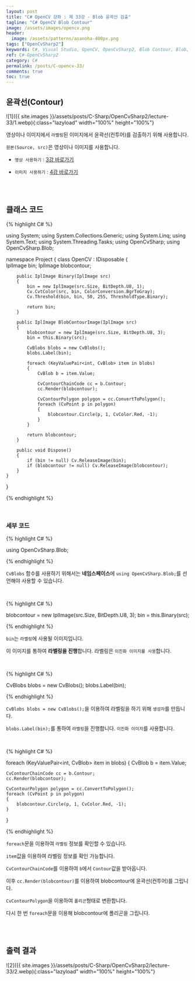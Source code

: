 ```yaml
---
layout: post
title: "C# OpenCV 강좌 : 제 33강 - Blob 윤곽선 검출"
tagline: "C# OpenCV Blob Contour"
image: /assets/images/opencv.png
header:
  image: /assets/patterns/asanoha-400px.png
tags: ["OpenCvSharp2"]
keywords: C#, Visual Studio, OpenCV, OpenCvSharp2, Blob Contour, Blob, Contour
ref: C#-OpenCvSharp2
category: C#
permalink: /posts/C-opencv-33/
comments: true
toc: true
---
```


## 윤곽선(Contour)

![1]({{ site.images }}/assets/posts/C-Sharp/OpenCvSharp2/lecture-33/1.webp){:class="lazyload" width="100%" height="100%"}

영상이나 이미지에서 `라벨링`된 이미지에서 윤곽선(컨투어)를 검출하기 위해 사용합니다.

`원본(Source, src)`은 영상이나 이미지를 사용합니다.

- `영상 사용하기` : [3강 바로가기][3강]

- `이미지 사용하기` : [4강 바로가기][4강]

<br>
<br>

## 클래스 코드

{% highlight C# %}

using System;
using System.Collections.Generic;
using System.Linq;
using System.Text;
using System.Threading.Tasks;
using OpenCvSharp;
using OpenCvSharp.Blob;

namespace Project
{
    class OpenCV : IDisposable
    {  
        IplImage bin;
        IplImage blobcontour;
    
        public IplImage Binary(IplImage src)
        {
            bin = new IplImage(src.Size, BitDepth.U8, 1);
            Cv.CvtColor(src, bin, ColorConversion.BgrToGray);
            Cv.Threshold(bin, bin, 50, 255, ThresholdType.Binary);

            return bin;
        }
            
        public IplImage BlobContourImage(IplImage src)
        {
            blobcontour = new IplImage(src.Size, BitDepth.U8, 3);
            bin = this.Binary(src);

            CvBlobs blobs = new CvBlobs();
            blobs.Label(bin);

            foreach (KeyValuePair<int, CvBlob> item in blobs)
            {
                CvBlob b = item.Value;
                
                CvContourChainCode cc = b.Contour;
                cc.Render(blobcontour);

                CvContourPolygon polygon = cc.ConvertToPolygon();
                foreach (CvPoint p in polygon)
                {
                    blobcontour.Circle(p, 1, CvColor.Red, -1);
                }
            }

            return blobcontour;
        }
                   
        public void Dispose()
        {
            if (bin != null) Cv.ReleaseImage(bin);
            if (blobcontour != null) Cv.ReleaseImage(blobcontour);
        }
    }
}

{% endhighlight %}

<br>

### 세부 코드

{% highlight C# %}

using OpenCvSharp.Blob;

{% endhighlight %}

`CvBlobs` 함수를 사용하기 위해서는 **네임스페이스**에 `using OpenCvSharp.Blob;`를 선언해야 사용할 수 있습니다.

<br>

{% highlight C# %}

blobcontour  = new IplImage(src.Size, BitDepth.U8, 3);
bin = this.Binary(src);

{% endhighlight %}

`bin`는 `라벨링`에 사용될 이미지입니다.

이 이미지를 통하여 **라벨링을 진행**합니다. 라벨링은 `이진화 이미지를 사용`합니다.

<br>

{% highlight C# %}

CvBlobs blobs = new CvBlobs();
blobs.Label(bin);

{% endhighlight %}

`CvBlobs blobs = new CvBlobs();`을 이용하여 라벨링을 하기 위해 `생성자`를 만듭니다.

`blobs.Label(bin);`를 통하여 `라벨링`을 진행합니다. `이진화 이미지`를 사용합니다.

<br>

{% highlight C# %}

foreach (KeyValuePair<int, CvBlob> item in blobs)
{
    CvBlob b = item.Value;

    CvContourChainCode cc = b.Contour;
    cc.Render(blobcontour);

    CvContourPolygon polygon = cc.ConvertToPolygon();
    foreach (CvPoint p in polygon)
    {
        blobcontour.Circle(p, 1, CvColor.Red, -1);
    }
}

{% endhighlight %}

`foreach`문을 이용하여 `라벨링` 정보를 확인할 수 있습니다.

`item`값을 이용하여 라벨링 정보를 확인 가능합니다. 

`CvContourChainCode`를 이용하여 `b`에서 `Contour`값을 받아옵니다.

이후 `cc.Render(blobcontour)`를 이용하여 blobcontour에 윤곽선(컨투어)를 그립니다.

`CvContourPolygon`을 이용하여 `폴리곤`형태로 변환합니다.

다시 한 번 `foreach`문을 이용해 blobcontour에 폴리곤을 그립니다.

<br>
<br>

## 출력 결과

![2]({{ site.images }}/assets/posts/C-Sharp/OpenCvSharp2/lecture-33/2.webp){:class="lazyload" width="100%" height="100%"}

[3강]: https://076923.github.io/posts/C-opencv-3/
[4강]: https://076923.github.io/posts/C-opencv-4/
